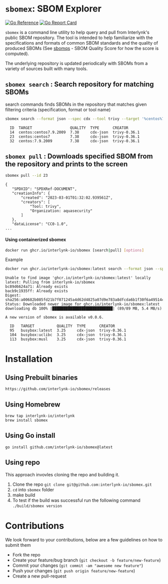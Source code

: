 <!--
 Copyright 2023 Interlynk.io
 
 Licensed under the Apache License, Version 2.0 (the "License");
 you may not use this file except in compliance with the License.
 You may obtain a copy of the License at
 
     http://www.apache.org/licenses/LICENSE-2.0
 
 Unless required by applicable law or agreed to in writing, software
 distributed under the License is distributed on an "AS IS" BASIS,
 WITHOUT WARRANTIES OR CONDITIONS OF ANY KIND, either express or implied.
 See the License for the specific language governing permissions and
 limitations under the License.
-->

# `sbomex`: SBOM Explorer

[![Go Reference](https://pkg.go.dev/badge/github.com/interlynk-io/sbomex.svg)](https://pkg.go.dev/github.com/interlynk-io/sbomex)
[![Go Report Card](https://goreportcard.com/badge/github.com/interlynk-io/sbomex)](https://goreportcard.com/report/github.com/interlynk-io/sbomex)

`sbomex` is a command line utility to help query and pull from Interlynk's public SBOM repository. The tool is intended to help familiarize with the specifications and formats of common SBOM standards and the quality of produced SBOMs (See [sbomqs](https://github.com/interlynk-io/sbomqs/) - SBOM Quality Score for how the score is computed). 

The underlying repository is updated periodically with SBOMs from a variety of sources built with many tools.


## `sbomex search` : Search repository for matching SBOMs
search commands finds SBOMs in the repository that matches given filtering criteria (specification, format or tool name)

```sh
sbomex search --format json --spec cdx --tool trivy --target '%centos%7' --limit 3
```
```
  ID  TARGET                 QUALITY  TYPE      CREATOR
  14  centos:centos7.9.2009  7.38     cdx-json  trivy-0.36.1
  23  centos:centos7         7.38     cdx-json  trivy-0.36.1
  32  centos:7.9.2009        7.38     cdx-json  trivy-0.36.1
```

## `sbomex pull` : Downloads specified SBOM from the repository and prints to the screen
```sh
sbomex pull --id 23
 ```
 ```
 {
	"SPDXID": "SPDXRef-DOCUMENT",
	"creationInfo": {
		"created": "2023-03-01T01:32:02.939561Z",
		"creators": [
			"Tool: trivy",
			"Organization: aquasecurity"
		]
	},
	"dataLicense": "CC0-1.0",
 ...
 ```

#### Using containerized sbomex

```sh
docker run ghcr.io/interlynk-io/sbomex [search|pull] [options]
```
Example
```sh
docker run ghcr.io/interlynk-io/sbomex:latest search --format json --spec cdx --tool trivy --target '%box%' --limit 3
```
```
Unable to find image 'ghcr.io/interlynk-io/sbomex:latest' locally
latest: Pulling from interlynk-io/sbomex
bc89d6624a71: Already exists
bacb9c1935ff: Already exists
Digest: sha256:a00682b085fd21b7f071245a4d62d4825a07d9e783a8dfcda6b1f30f6a49514c
Status: Downloaded newer image for ghcr.io/interlynk-io/sbomex:latest
downloading db 100% |███████████████████████████| (89/89 MB, 5.4 MB/s)

A new version of sbomex is available v0.0.6.

  ID   TARGET          QUALITY  TYPE      CREATOR
  95   busybox:latest  3.25     cdx-json  trivy-0.36.1
  104  busybox:uclibc  3.25     cdx-json  trivy-0.36.1
  113  busybox:musl    3.25     cdx-json  trivy-0.36.1
```

# Installation 

## Using Prebuilt binaries 

```console
https://github.com/interlynk-io/sbomex/releases
```

## Using Homebrew
```console
brew tap interlynk-io/interlynk
brew install sbomex
```

## Using Go install

```console
go install github.com/interlynk-io/sbomex@latest
```

## Using repo

This approach invovles cloning the repo and building it. 

1. Clone the repo `git clone git@github.com:interlynk-io/sbomex.git`
2. `cd` into `sbomex` folder 
3. make build
4. To test if the build was successful run the following command `./build/sbomex version`


# Contributions
We look forward to your contributions, below are a few guidelines on how to submit them 

- Fork the repo
- Create your feature/bug branch (`git checkout -b feature/new-feature`)
- Commit your changes (`git commit -am "awesome new feature"`)
- Push your changes (`git push origin feature/new-feature`)
- Create a new pull-request
